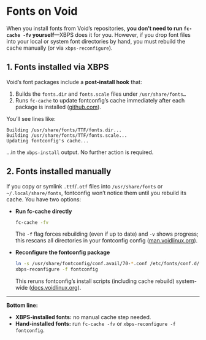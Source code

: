 # Fonts on Void

When you install fonts from Void’s repositories, **you don’t need to run `fc-cache -fv` yourself**—XBPS does it for you. However, if you drop font files into your local or system font directories by hand, you must rebuild the cache manually (or via `xbps-reconfigure`).

## 1. Fonts installed via XBPS

Void’s font packages include a **post-install hook** that:

1. Builds the `fonts.dir` and `fonts.scale` files under `/usr/share/fonts…`
2. Runs `fc-cache` to update fontconfig’s cache immediately after each package is installed ([github.com][1]).

You’ll see lines like:

```
Building /usr/share/fonts/TTF/fonts.dir...
Building /usr/share/fonts/TTF/fonts.scale...
Updating fontconfig's cache...
```

…in the `xbps-install` output. No further action is required.

## 2. Fonts installed manually

If you copy or symlink `.ttf`/`.otf` files into `/usr/share/fonts` or `~/.local/share/fonts`, fontconfig won’t notice them until you rebuild its cache. You have two options:

* **Run fc-cache directly**

  ```bash
  fc-cache -fv
  ```

  The `-f` flag forces rebuilding (even if up to date) and `-v` shows progress; this rescans all directories in your fontconfig config ([man.voidlinux.org][2]).

* **Reconfigure the fontconfig package**

  ```bash
  ln -s /usr/share/fontconfig/conf.avail/70-*.conf /etc/fonts/conf.d/
  xbps-reconfigure -f fontconfig
  ```

  This reruns fontconfig’s install scripts (including cache rebuild) system-wide ([docs.voidlinux.org][3]).

---

**Bottom line:**

* **XBPS-installed fonts:** no manual cache step needed.
* **Hand-installed fonts:** run `fc-cache -fv` or `xbps-reconfigure -f fontconfig`.

[1]: https://github.com/void-linux/xbps/issues/551 "Optimize \"Updating fontconfig's cache...\" · Issue #551 · void-linux/xbps · GitHub"
[2]: https://man.voidlinux.org/fc-cache "fc-cache (1) - Void Linux manpages"
[3]: https://docs.voidlinux.org/config/graphical-session/fonts.html "Fonts - Void Linux Handbook"
